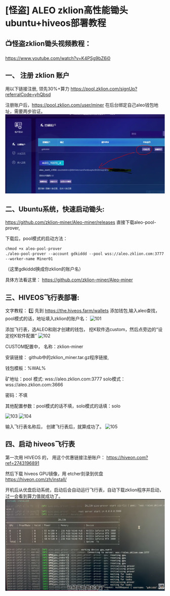 # [怪盗] ALEO zklion高性能锄头 ubuntu+hiveos部署教程

## 📺怪盗zklion锄头视频教程： 
https://www.youtube.com/watch?v=K4PSg9bZ6i0

## 一、 注册 zklion 账户

用以下链接注册, 领先30%+算力
https://pool.zklion.com/signUp?referralCode=yhQbsd

注册账户后，https://pool.zklion.com/user/miner 在后台绑定自己aleo钱包地址，需要两步验证。
<img src="https://github.com/gdkiddd/gdkiddd.github.io/blob/main/Zklion/001.png" alt="001"/>
  

## 二、Ubuntu系统，快速启动锄头:
https://github.com/zklion-miner/Aleo-miner/releases 直接下载aleo-pool-prover,

下载后，pool模式的启动方法：
```
chmod +x aleo-pool-prover
./aleo-pool-prover --account gdkiddd --pool wss://aleo.zklion.com:3777 --worker-name Miner01
```
（这里gdkiddd换成你zklion的账户名）

具体方法看这里：
https://github.com/zklion-miner/Aleo-miner
  
  
## 三、HIVEOS飞行表部署:

文字教程：
1️⃣ 先到 https://the.hiveos.farm/wallets 添加钱包,输入aleo查找，pool模式的话，地址填入zklion的账户名：
<img width="600" height="500" src="https://github.com/zklion-miner/Aleo-miner/blob/master/HiveOS/101.png" alt="101"/>

添加飞行表，选ALEO和刚才创建的钱包， 挖K软件选custom，然后点旁边的“设定挖K软件配置”
<img src="https://github.com/zklion-miner/Aleo-miner/blob/master/HiveOS/102.png" alt="102"/>

CUSTOM配置中，
名称：zklion-miner 

安装链接： github中的zklion_miner.tar.gz程序链接, 

钱包模板：%WAL%

矿地址：pool 模式: wss://aleo.zklion.com:3777 solo模式：wss://aleo.zklion.com:3666

密码：不填

其他配置参数：pool模式的话不填，solo模式的话填：solo

<img width="600" height="600" src="https://github.com/zklion-miner/Aleo-miner/blob/master/HiveOS/103.png" alt="103"/>
<img width="600" height="600" src="https://github.com/zklion-miner/Aleo-miner/blob/master/HiveOS/104.png" alt="104"/>

输入飞行表名称后， 创建飞行表后，就算成功了。
<img src="https://github.com/zklion-miner/Aleo-miner/blob/master/HiveOS/105.png" alt="105"/>

  
## 四、启动 hiveos飞行表
第一次用 HIVEOS 的， 用这个优惠链接注册账户：
https://hiveon.com?ref=2743196891

然后下载 hiveos GPU镜像，用 etcher刻录到优盘
https://hiveon.com/zh/install/

开机后从优盘启动系统，启动后会自动运行飞行表，自动下载zklion程序并启动， 过一会看到算力值就成功了。
<img src="https://github.com/gdkiddd/gdkiddd.github.io/blob/main/Zklion/002.png" alt="002"/>
